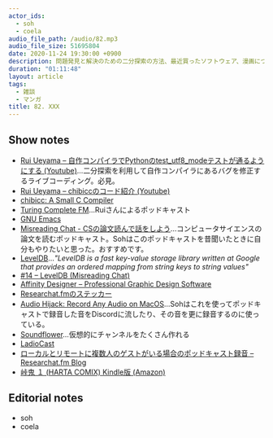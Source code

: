 ```yaml
---
actor_ids:
  - soh
  - coela
audio_file_path: /audio/82.mp3
audio_file_size: 51695804
date: 2020-11-24 19:30:00 +0900
description: 問題発見と解決のための二分探索の方法、最近買ったソフトウェア、漫画について話しました。
duration: "01:11:48"
layout: article
tags:
  - 雑談
  - マンガ
title: 82. XXX
---
```


## Show notes
- [Rui Ueyama – 自作コンパイラでPythonのtest_utf8_modeテストが通るようにする (Youtube)](https://www.youtube.com/watch?v=HF6b9K_oHvE&t=2s)...二分探索を利用して自作コンパイラにあるバグを修正するライブコーディング。必見。
- [Rui Ueyama – chibiccのコード紹介 (Youtube)](https://www.youtube.com/watch?v=k6A_FmIcHQE)
- [chibicc: A Small C Compiler](https://github.com/rui314/chibicc)
- [Turing Complete FM](https://turingcomplete.fm/)...Ruiさんによるポッドキャスト
- [GNU Emacs](https://www.gnu.org/software/emacs/)
- [Misreading Chat - CSの論文読んで話をしよう](https://misreading.chat/)...コンピュータサイエンスの論文を読むポッドキャスト。Sohはこのポッドキャストを昔聞いたときに自分もやりたいと思った。おすすめです。
- [LevelDB](https://github.com/google/leveldb)..._"LevelDB is a fast key-value storage library written at Google that provides an ordered mapping from string keys to string values"_
- [#14 – LevelDB (Misreading Chat)](https://misreading.chat/2018/06/03/episode-14-leveldb/)
- [Affinity Designer – Professional Graphic Design Software](https://affinity.serif.com/ja-jp/designer/)
- [Researchat.fmのステッカー](https://twitter.com/SHIO_aka_Hitosh/status/1322359937444491271)
- [Audio Hijack: Record Any Audio on MacOS](https://rogueamoeba.com/audiohijack/)...Sohはこれを使ってポッドキャストで録音した音をDiscordに流したり、その音を更に録音するのに使っている。
- [Soundflower](https://github.com/mattingalls/Soundflower)...仮想的にチャンネルをたくさん作れる
- [LadioCast](https://apps.apple.com/jp/app/ladiocast/id411213048?mt=12)
- [ローカルとリモートに複数人のゲストがいる場合のポッドキャスト録音 – Researchat.fm Blog](https://researchat.fm/blog/7/)
- [峠鬼 １ (HARTA COMIX) Kindle版 (Amazon)](https://www.amazon.co.jp/gp/product/B07VV2SZKG?tag=researchatf04-22)

## Editorial notes
- soh
- coela
